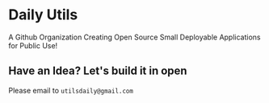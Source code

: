 # Daily Utils

A Github Organization Creating Open Source Small Deployable Applications for Public Use!

## Have an Idea? Let's build it in open

Please email to `utilsdaily@gmail.com`

